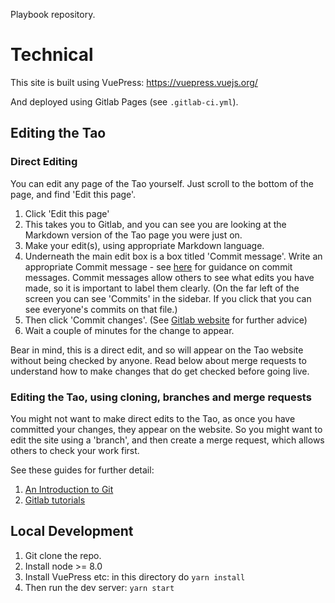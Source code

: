 Playbook repository.

# Technical

This site is built using VuePress: https://vuepress.vuejs.org/

And deployed using Gitlab Pages (see `.gitlab-ci.yml`).

## Editing the Tao
### Direct Editing

You can edit any page of the Tao yourself. Just scroll to the bottom of the page, and find 'Edit this page'. 
1. Click 'Edit this page'
2. This takes you to Gitlab, and you can see you are looking at the Markdown version of the Tao page you were just on. 
3. Make your edit(s), using appropriate Markdown language.
4. Underneath the main edit box is a box titled 'Commit message'. Write an appropriate Commit message - see [here](https://playbook.datopian.com/style-guide/version-control/#commit-messages) for guidance on commit messages. Commit messages allow others to see what edits you have made, so it is important to label them clearly. (On the far left of the screen you can see 'Commits' in the sidebar. If you click that you can see everyone's commits on that file.)
5. Then click 'Commit changes'. (See [Gitlab website](https://docs.gitlab.com/ee/user/project/repository/web_editor.html#gitlab-web-editor) for further advice)
6. Wait a couple of minutes for the change to appear. 

Bear in mind, this is a direct edit, and so will appear on the Tao website without being checked by anyone. Read below about merge requests to understand how to make changes that do get checked before going live. 

### Editing the Tao, using cloning, branches and merge requests

You might not want to make direct edits to the Tao, as once you have committed your changes, they appear on the website. So you might want to edit the site using a 'branch', and then create a merge request, which allows others to check your work first. 

See these guides for further detail:
1. [An Introduction to Git](https://tao.lifeitself.us/git/#part-one-what-is-git)
2. [Gitlab tutorials](https://docs.gitlab.com/ee/gitlab-basics/)


## Local Development

1. Git clone the repo.
2. Install node >= 8.0
3. Install VuePress etc: in this directory do `yarn install`
4. Then run the dev server: `yarn start`

